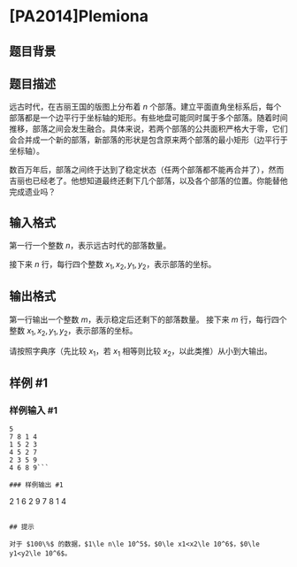 # [PA2014]Plemiona

## 题目背景



## 题目描述

远古时代，在吉丽王国的版图上分布着 $n$ 个部落。建立平面直角坐标系后，每个部落都是一个边平行于坐标轴的矩形。有些地盘可能同时属于多个部落。随着时间推移，部落之间会发生融合。具体来说，若两个部落的公共面积严格大于零，它们会合并成一个新的部落，新部落的形状是包含原来两个部落的最小矩形（边平行于坐标轴）。

数百万年后，部落之间终于达到了稳定状态（任两个部落都不能再合并了），然而吉丽也已经老了。他想知道最终还剩下几个部落，以及各个部落的位置。你能替他完成遗业吗？

## 输入格式

第一行一个整数 $n$，表示远古时代的部落数量。

接下来 $n$ 行，每行四个整数 $x_1,x_2,y_1,y_2$，表示部落的坐标。

## 输出格式

第一行输出一个整数 $m$，表示稳定后还剩下的部落数量。
接下来 $m$ 行，每行四个整数 $x_1,x_2,y_1,y_2$，表示部落的坐标。

请按照字典序（先比较 $x_1$，若 $x_1$ 相等则比较 $x_2$，以此类推）从小到大输出。

## 样例 #1

### 样例输入 #1
```
5
7 8 1 4
1 5 2 3
4 5 2 7
2 3 5 9
4 6 8 9```

### 样例输出 #1

```
2
1 6 2 9
7 8 1 4
```

## 提示

对于 $100\%$ 的数据，$1\le n\le 10^5$，$0\le x1<x2\le 10^6$，$0\le y1<y2\le 10^6$。
